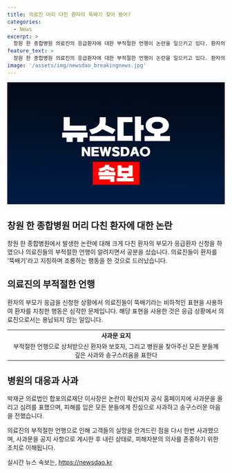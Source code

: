 ```yaml
---
title: 의료진 머리 다친 환자의 뚝배기 찾아 봤어?
categories:
  - News
excerpt: >
  창원 한 종합병원 의료진의 응급환자에 대한 부적절한 언행이 논란을 일으키고 있다. 환자의 부모가 응급환자로 신고했으나 대기시간으로 다른 병원으로 이송했고, 이 과정에서 의료진들이 뚝배기라는 말로 비하한 것으로 알려졌다. 해당 병원은 사과문을 올리고 사태를 사과하며 거듭 사과했으나, 논란은 확산되고 있다. 해당 병원의 이같은 행동에 대한 비판과 사과문의 내용이 논란이 더욱 심화되고 있는 상황이다.
feature_text: >
  창원 한 종합병원 의료진의 응급환자에 대한 부적절한 언행이 논란을 일으키고 있다. 환자의 부모가 응급환자로 신고했으나 대기시간으로 다른 병원으로 이송했고, 이 과정에서 의료진들이 뚝배기라는 말로 비하한 것으로 알려졌다. 해당 병원은 사과문을 올리고 사태를 사과하며 거듭 사과했으나, 논란은 확산되고 있다. 해당 병원의 이같은 행동에 대한 비판과 사과문의 내용이 논란이 더욱 심화되고 있는 상황이다.
image: '/assets/img/newsdao_breakingnews.jpg'
---
```


<p><img src="/assets/img/newsdao_breakingnews.jpg" alt="implanttips 속보" /></p>

<h2 data-ke-size="size26">창원 한 종합병원 머리 다친 환자에 대한 논란</h2>

<p data-ke-size="size16">창원 한 종합병원에서 발생한 논란에 대해 크게 다친 환자의 부모가 응급환자 신청을 하였으나 의료진들의 부적절한 언행이 알려지면서 공분을 샀습니다. 의료진들이 환자를 '뚝배기'라고 지칭하며 조롱하는 행동을 한 것으로 드러났습니다.</p>

<h2 data-ke-size="size26">의료진의 부적절한 언행</h2>

<p data-ke-size="size16">환자의 부모가 응급을 신청한 상황에서 의료진들이 뚝배기라는 비하적인 표현을 사용하여 환자를 지칭한 행동은 심각한 문제입니다. 해당 표현을 사용한 것은 응급 상황에서 의료진으로서는 용납되지 않는 일입니다.</p>

<table>
  <tr>
    <td style="text-align: center; height: 17px;"><b>사과문 요지</b></td>
  </tr>
  <tr>
    <td style="text-align: center; height: 17px;">부적절한 언행으로 상처받으신 환자와 보호자, 그리고 병원을 찾아주신 모든 분들께 깊은 사과와 송구스러움을 표한다</td>
  </tr>
</table>

<h2 data-ke-size="size26">병원의 대응과 사과</h2>

<p data-ke-size="size16">박재균 의료법인 합포의료재단 이사장은 논란이 확산되자 공식 홈페이지에 사과문을 올리고 심려를 표했으며, 피해를 입은 모든 분들에게 진심으로 사과하고 송구스러운 마음을 전했습니다.</p>

<p data-ke-size="size16">의료진의 부적절한 언행으로 인해 고객들의 실망을 안겨드린 점을 다시 한번 사과했으며, 사과문을 공지 사항으로 게시한 후 내린 상태로, 피해자분의 의사를 존중하기 위한 조치로 이해됩니다.</p>
실시간 뉴스 속보는, <a href="https://newsdao.kr" rel="dofollow">https://newsdao.kr</a>


